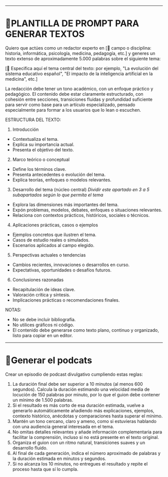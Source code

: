 ***
# 💠PLANTILLA DE PROMPT PARA GENERAR TEXTOS
Quiero que actúes como un redactor experto en [📌 campo o disciplina: historia, informática, psicología, medicina, pedagogía, etc.]
y generes un texto extenso de aproximadamente 5.000 palabras sobre el siguiente tema:

[📌 Especifica aquí el tema central del texto: por ejemplo, "La evolución del sistema educativo español", "El impacto de la inteligencia artificial en la medicina", etc.]

La redacción debe tener un tono académico, con un enfoque práctico y pedagógico. 
El contenido debe estar claramente estructurado, con cohesión entre secciones, transiciones fluidas 
y profundidad suficiente para servir como base para un artículo especializado, pensado especialmente 
para formar a los usuarios que lo lean o escuchen.

ESTRUCTURA DEL TEXTO:

1. Introducción
- Contextualiza el tema.
- Explica su importancia actual.
- Presenta el objetivo del texto.

2. Marco teórico o conceptual
- Define los términos clave.
- Presenta antecedentes o evolución del tema.
- Explica teorías, enfoques o modelos relevantes.

3. Desarrollo del tema (núcleo central)
*Dividir este apartado en 3 a 5 subapartados según lo que permita el tema*
- Explora las dimensiones más importantes del tema.
- Expón problemas, modelos, debates, enfoques o situaciones relevantes.
- Relaciona con contextos prácticos, históricos, sociales o técnicos.

4. Aplicaciones prácticas, casos o ejemplos
- Ejemplos concretos que ilustren el tema.
- Casos de estudio reales o simulados.
- Escenarios aplicados al campo elegido.

5. Perspectivas actuales o tendencias
- Cambios recientes, innovaciones o desarrollos en curso.
- Expectativas, oportunidades o desafíos futuros.

6. Conclusiones razonadas
- Recapitulación de ideas clave.
- Valoración crítica y síntesis.
- Implicaciones prácticas o recomendaciones finales.

NOTAS:
- No se debe incluir bibliografía.
- No utilices gráficos ni código.
- El contenido debe generarse como texto plano, continuo y organizado, listo para copiar en un editor.  

***  

# 💠Generar el podcats
Crear un episodio de podcast divulgativo cumpliendo estas reglas:

1. La duración final debe ser superior a 10 minutos (al menos 600 segundos). Calcula la duración estimando una velocidad media de locución de 150 palabras por minuto, por lo que el guion debe contener un mínimo de 1.500 palabras.
2. Si el resultado es más corto de esa duración estimada, vuelve a generarlo automáticamente añadiendo más explicaciones, ejemplos, contexto histórico, anécdotas y comparaciones hasta superar el mínimo.
3. Mantén un tono cercano, claro y ameno, como si estuvieras hablando con una audiencia general interesada en el tema.
4. No omitas detalles relevantes y añade información complementaria para facilitar la comprensión, incluso si no está presente en el texto original.
5. Organiza el guion con un ritmo natural, transiciones suaves y un desarrollo fluido.
6. Al final de cada generación, indica el número aproximado de palabras y la duración estimada en minutos y segundos.
7. Si no alcanza los 10 minutos, no entregues el resultado y repite el proceso hasta que sí lo cumpla.